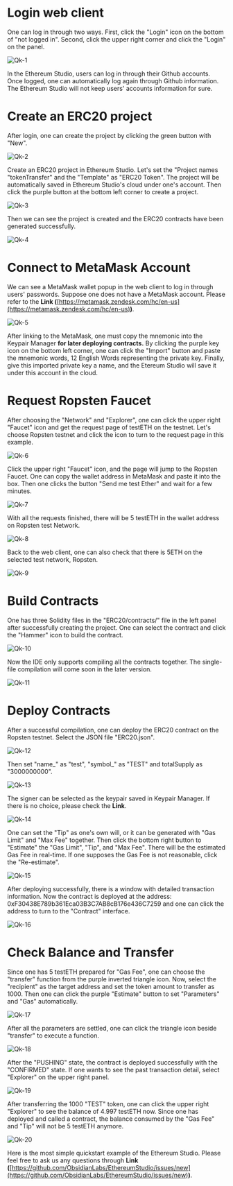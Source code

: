 # Login web client

One can log in through two ways. First, click the "Login" icon on the bottom of "not logged in". Second, click the upper right corner and click the "Login" on the panel.

![Qk-1](Qk-1.png)

In the Ethereum Studio, users can log in through their Github accounts. Once logged, one can automatically log again through Github information. The Ethereum Studio will not keep users' accounts information for sure.

# Create an ERC20 project

After login, one can create the project by clicking the green button with "New".


![Qk-2](Qk-2.png)


Create an ERC20 project in Ethereum Studio. Let's set the "Project names "tokenTransfer" and the "Template" as "ERC20 Token". The project will be automatically saved in Ethereum Studio's cloud under one's account. Then click the purple button at the bottom left corner to create a project.

![Qk-3](Qk-3.png)

Then we can see the project is created and the ERC20 contracts have been generated successfully.

![Qk-4](Qk-4.png)

# Connect to MetaMask Account

We can see a MetaMask wallet popup in the web client to log in through users' passwords. Suppose one does not have a MetaMask account. Please refer to the **Link (**[https://metamask.zendesk.com/hc/en-us](https://metamask.zendesk.com/hc/en-us)**)**.


![Qk-5](Qk-5.png)

After linking to the MetaMask, one must copy the mnemonic into the Keypair Manager **for later deploying contracts.** By clicking the purple key icon on the bottom left corner, one can click the "Import" button and paste the mnemonic words, 12 English Words representing the private key. Finally, give this imported private key a name, and the Etereum Studio will save it under this account in the cloud.

# Request Ropsten Faucet

After choosing the "Network" and "Explorer", one can click the upper right "Faucet" icon and get the request page of testETH on the testnet. Let's choose Ropsten testnet and click the icon to turn to the request page in this example.


![Qk-6](Qk-6.png)

Click the upper right "Faucet" icon, and the page will jump to the Ropsten Faucet. One can copy the wallet address in MetaMask and paste it into the box. Then one clicks the button "Send me test Ether" and wait for a few minutes.


![Qk-7](Qk-7.png)

With all the requests finished, there will be 5 testETH in the wallet address on Ropsten test Network.


![Qk-8](Qk-8.png)

Back to the web client, one can also check that there is 5ETH on the selected test network, Ropsten.


![Qk-9](Qk-9.png)

# Build Contracts

One has three Solidity files in the "ERC20/contracts/" file in the left panel after successfully creating the project. One can select the contract and click the "Hammer" icon to build the contract.


![Qk-10](Qk-10.png)

Now the IDE only supports compiling all the contracts together. The single-file compilation will come soon in the later version.

![Qk-11](Qk-11.png)


# Deploy Contracts

After a successful compilation, one can deploy the ERC20 contract on the Ropsten testnet. Select the JSON file "ERC20.json".

![Qk-12](Qk-12.png)

Then set "name_" as "test", "symbol_" as "TEST" and totalSupply as "3000000000".

![Qk-13](Qk-13.png)

The signer can be selected as the keypair saved in Keypair Manager. If there is no choice, please check the **Link**.

![Qk-14](Qk-14.png)

One can set the "Tip" as one's own will, or it can be generated with "Gas Limit" and "Max Fee" together. Then click the bottom right button to "Estimate" the "Gas Limit", "Tip", and "Max Fee". There will be the estimated Gas Fee in real-time. If one supposes the Gas Fee is not reasonable, click the "Re-estimate".

![Qk-15](Qk-15.png)

After deploying successfully, there is a window with detailed transaction information. Now the contract is deployed at the address: 0xF30438E789b361Eca03B3C7AB8cB176e436C7259 and one can click the address to turn to the "Contract" interface.

![Qk-16](Qk-16.png)

# Check Balance and Transfer

Since one has 5 testETH prepared for "Gas Fee", one can choose the "transfer" function from the purple inverted triangle icon. Now, select the "recipient" as the target address and set the token amount to transfer as 1000. Then one can click the purple "Estimate" button to set "Parameters" and "Gas" automatically.

![Qk-17](Qk-17.png)

After all the parameters are settled, one can click the triangle icon beside "transfer" to execute a function.

![Qk-18](Qk-18.png)

After the "PUSHING" state, the contract is deployed successfully with the "CONFIRMED" state. If one wants to see the past transaction detail, select "Explorer" on the upper right panel.

![Qk-19](Qk-19.png)

After transferring the 1000 "TEST" token, one can click the upper right "Explorer" to see the balance of 4.997 testETH now. Since one has deployed and called a contract, the balance consumed by the "Gas Fee" and "Tip" will not be 5 testETH anymore.

![Qk-20](Qk-20.png)

Here is the most simple quickstart example of the Ethereum Studio. Please feel free to ask us any questions through **Link (**[https://github.com/ObsidianLabs/EthereumStudio/issues/new](https://github.com/ObsidianLabs/EthereumStudio/issues/new)**)**.